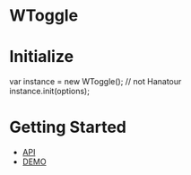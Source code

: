 WToggle
==========

# Initialize
var instance = new WToggle(); // not Hanatour<br>
instance.init(options);
# Getting Started
* [API](http://ddoeng.dothome.co.kr/framework/wddo/out/module-Hanatour_controls_toggle.html)
* [DEMO](http://ddoeng.dothome.co.kr/framework/wddo/out/tutorial-Hanatour.controls.toggle.html)
